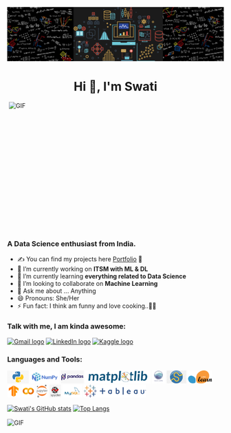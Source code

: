 <img src="https://raw.githubusercontent.com/Swati5140/Swati5140/master/images/git_banner.png" />

<h1 align="center">Hi 👋, I'm Swati</h1>

<img align="right" alt="GIF" src="https://raw.githubusercontent.com/Swati5140/arsentieva/main/code.gif?raw=true" width="500" height="320" />

<h3 align="left">A Data Science enthusiast from India.</h3>

- ✍ You can find my projects here [Portfolio] 📑
- 🔭 I’m currently working on **ITSM with ML & DL**
- 🌱 I’m currently learning **everything related to Data Science**
- 👯 I’m looking to collaborate on **Machine Learning**
- 💬 Ask me about ... Anything
- 😄 Pronouns: She/Her
- ⚡ Fun fact: I think am funny and love cooking..👩‍🍳

### Talk with me, I am kinda awesome:

[<img src="https://img.shields.io/badge/Gmail-282C34?logo=gmail&logoColor=D14836" alt="Gmail logo" title="Gmail" height="25" />](mailto:iamswatisachan@gmail.com)
[<img src="https://img.shields.io/badge/LinkedIn-282C34?logo=linkedin&logoColor=0077B5" alt="LinkedIn logo" title="LinkedIn" height="25" />](https://linkedin.com/in/swatisachan)
[<img src="https://img.shields.io/badge/Kaggle-282C34?logo=kaggle&logoColor=0077B5" alt="Kaggle logo" title="Kaggle" height="25" />](https://kaggle.com/Swati5140)

### Languages and Tools:

<code><img height="30" src="https://raw.githubusercontent.com/Swati5140/Swati5140/master/icons/python.png"></code>
<code><img height="30" src="https://raw.githubusercontent.com/Swati5140/Swati5140/master/icons/numpy.png"></code>
<code><img height="30" src="https://raw.githubusercontent.com/Swati5140/Swati5140/master/icons/pandas.png"></code>
<code><img height="30" src="https://raw.githubusercontent.com/Swati5140/Swati5140/master/icons/matplotlib.png"></code>
<code><img height="30" src="https://raw.githubusercontent.com/Swati5140/Swati5140/master/icons/seaborn.png"></code>
<code><img height="30" src="https://raw.githubusercontent.com/Swati5140/Swati5140/master/icons/scipy.png"></code>
<code><img height="30" src="https://raw.githubusercontent.com/Swati5140/Swati5140/master/icons/sklearn.png"></code>
<code><img height="30" src="https://raw.githubusercontent.com/Swati5140/Swati5140/master/icons/tensorflow.png"></code>
<code><img height="30" src="https://raw.githubusercontent.com/Swati5140/Swati5140/master/icons/colab.png"></code>
<code><img height="30" src="https://raw.githubusercontent.com/Swati5140/Swati5140/master/icons/jupyter.png"></code>
<code><img height="30" src="https://raw.githubusercontent.com/Swati5140/Swati5140/master/icons/spyder.png"></code>
<code><img height="30" src="https://raw.githubusercontent.com/Swati5140/Swati5140/master/icons/mysql.png"></code>
<code><img height="30" src="https://raw.githubusercontent.com/Swati5140/Swati5140/master/icons/tableau.png"></code>

[![Swati's GitHub stats](https://github-readme-stats.vercel.app/api?username=Swati5140&show_icons=true&theme=dracula)](https://github.com/Swati5140/Swati5140)
[![Top Langs](https://github-readme-stats.vercel.app/api/top-langs/?username=Swati5140&layout=compact)](https://github.com/Swati5140/Swati5140)

[Portfolio]: https://swati5140.github.io/data_science_port/

<img align="center" alt="GIF" src="https://raw.githubusercontent.com/Swati5140/arsentieva/main/coder.gif?raw=true" width="650" height="450" />
